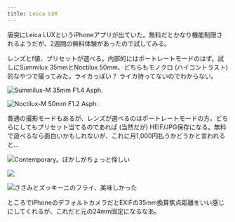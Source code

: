 ```yaml
---
title: Leica LUX
---
```


唐突にLeica LUXというiPhoneアプリが出ていた。無料だとかなり機能制限されるようだが、2週間の無料体験があったので試してみる。

レンズとf値、プリセットが選べる。内部的にはポートレートモードのはず。試しにSummilux 35mmとNoctilux 50mm、どちらもモノクロ (ハイコントラスト) 的なやつで撮ってみた。ライカっぽい？ ライカ持ってないのでわからない。

![Summilux-M 35mm F1.4 Asph.](https://photos.apkas.net/medium/202406/20240607-163947.webp)

![Noctilux-M 50mm F1.2 Asph.](https://photos.apkas.net/medium/202406/20240607-164023.webp)

普通の撮影モードもあるが、レンズが選べるのはポートレートモードの方。どちらにしてもプリセット当てるのであれば (当然だが) HEIF/JPG保存になる。無料で遊べるなら面白いかもしれないが、これに月1,000円払うかどうかと言われると...

![Contemporary。ぼかしがちょっと怪しい](https://photos.apkas.net/medium/202406/20240607-183346.webp)

![](https://photos.apkas.net/medium/202406/20240607-193437.webp)

![ささみとズッキーニのフライ、美味しかった](https://photos.apkas.net/medium/202406/20240607-200017.webp)

ところでiPhoneのデフォルトカメラだとEXIFの35mm換算焦点距離をいい感じにしてくれるが、これだと元の24mm固定になるなあ。
